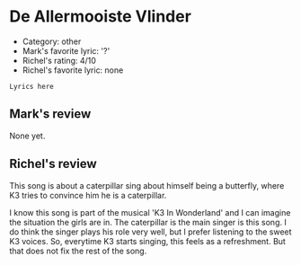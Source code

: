 # De Allermooiste Vlinder

 * Category: other
 * Mark's favorite lyric: '?'
 * Richel's rating: 4/10
 * Richel's favorite lyric: none

```
Lyrics here
```

## Mark's review

None yet.

## Richel's review

This song is about a caterpillar sing about himself being a butterfly, where K3 tries to convince him he is a caterpillar.

I know this song is part of the musical 'K3 In Wonderland' and I can imagine the situation the girls are in.
The caterpillar is the main singer is this song. I do think the singer plays his role very well, but I prefer
listening to the sweet K3 voices. So, everytime K3 starts singing, this feels as a refreshment. But that does
not fix the rest of the song.
